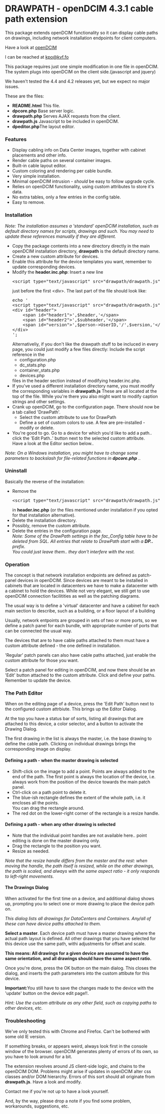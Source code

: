 <html>
<body style="margin:80px;width:900px">
<h1>DRAWPATH - openDCIM 4.3.1 cable path extension</h1>
<p>This package extends openDCIM functionality so it can display cable paths on drawings, including network installation endpoints for client computers.</p>
<p>Have a look at <a href="https://opendcim.org">openDCIM</a></p>
<p>I can be reached at <a href="mailto:kpo@kvf.fo">kpo@kvf.fo</a></p>
<p>This package requires just one simple modification in one file in openDCIM. The system plugs into openDCIM on the client side.(javascript and jquery) </p>
<p>We haven't tested the 4.4 and 4.2 releases yet, but we expect no major issues.</p>
<p>These are the files:</p>
<ul>
	<li><strong>README.html</strong> This file.</li>
	<li><strong>dpcore.php</strong> Base server logic.</li>
	<li><strong>drawpath.php</strong> Serves AJAX requests from the client.</li>
	<li><strong>drawpath.js</strong> Javascript to be included in openDCIM.</li>
	<li><strong>dpeditor.php</strong>The layout editor.</li>
</ul>
<h3>Features</h3>
<ul>
	<li>Display cabling info on Data Center images, together with cabinet placements and other info.</li>
	<li>Render cable paths on several container images.</li>
	<li>Built-in cable layout editor.</li>
	<li>Custom coloring and rendering per cable bundle.</li>
	<li>Very simple installation.</li>
	<li>Minimal openDCIM intrusion - <em>should</em> be easy to follow upgrade cycle.</li>
	<li>Relies on openDCIM functionality, using custom attributes to store it's data.</li>
	<li>No extra tables, only a few entries in the config table.</li>
	<li>Easy to remove.</li>
</ul>
<h3>Installation</h3>
<em>Note: The installation assumes a 'standard' openDCIM installation, such as default directory names for scripts, drawings and such.
You may need to update these references manually if they are different.</em>
<ul>
	<li>Copy the package contents into a new directory directly in the main openDCIM installation directory, <strong>drawpath</strong>
       	is the default directory name.</li>
	<li>Create a new custom attribute for devices.</li>
	<li>Enable this attribute for the device templates you want, remember to update corresponding devices.</li>
	<li>Modify the <strong>header.inc.php</strong>: Insert a new line<pre>
&lt;script type="text/javascript" src="drawpath/drawpath.js"&gt;&lt;/script&gt;</pre>
	just before the first &lt;div&gt;. The last part of the file should look like:<pre>
echo '
&lt;script type="text/javascript" src="drawpath/drawpath.js"&gt;&lt;/script&gt;
&lt;div id="header"&gt;
	&lt;span id="header1"&gt;',$header,'&lt;/span&gt;
	&lt;span id="header2"&gt;',$subheader,'&lt;/span&gt;
	&lt;span id="version"&gt;',$person-&gt;UserID,'/',$version,'&lt;/span&gt;
&lt;/div&gt;
';
</pre>
	Alternativeliy, if you don't like the drawpath stuff to be incluced in every page, you could just modify a few files directly: Include the script reference in the
	<ul>
		<li>configuration.php</li>
		<li>dc_stats.php</li>
		<li>container_stats.php</li>
		<li>devices.php</li>
	</ul> files in the header section instead of modifying header.inc.php.</li>
	<li>If you've used a different installation directory name, you must modify the corresponding variables in <strong>drawpath.js</strong>
	These are all located at the top of the file. While you're there you also might want to modify caption strings and other settings.</li>
	<li>Crank up openDCIM, go to the configuration page. There should now be a tab called 'DrawPath'.
	<ul>
		<li>Select the custom attribute to use for DrawPath</li>
		<li>Define a set of custom colors to use. A few are pre-installed - modify or delete.</li>
	</ul></li>
	<li>You're good to go. Go to a device for which you'd like to add a path.. click the 'Edit Path..' button next to the selected custom attribute.<br>
		Have a look at the Editor section below..
	</li>
</ul>
<p><em>Note: On a Windows installation, you might have to change some parameters to backslash for file-related functions in <strong>dpcore.php</strong> .. </em></p>


<h3>Uninstall</h3>
<p>Basically the reverse of the installation:</p>
<ul>
	<li>Remove the <pre>&lt;script type="text/javascript" src="drawpath/drawpath.js"&gt;&lt;/script&gt;</pre>
	in <strong>header.inc.php</strong> (or the files mentioned under installation if you opted for that installation alternative).</li>
	<li>Delete the installation directory.</li>
	<li>Possibly, remove the custom attribute.</li>
	<li>Delete the entries in the configuration page.<br />
	<em>Note: Some of the DrawPath settings in the fac_Config table have to be deleted from SQL. All entries that
		relate to DrawPath start with a <strong>DP..</strong> prefix. <br />You could just leave them.. they don't interfere with
	the rest.</em>
	</li>
</ul>
<h3>Operation</h3>
<p>The concept is that network installation endpoints are defined as patch-panel devices in openDCIM.
Since devices are meant to be installed in cabinets that are located in datacenters we have to make a datacenter with a cabinet to hold the devices.
While not very elegant, we still get to use openDCIM connection facilitities as well as the patching diagrams.</p>
<p>The usual way is to define a 'virtual' datacenter and have a cabinet for each main section to describe, such as a building, or a floor layout of a building</p>

<p>Usually, network entpoints are grouped in sets of two or more ports, so we define a patch panel for each bundle, with appropriate number of
ports that can be connected the usual way.</p>

<p>The devices that are to have cable paths attached to them must have a custom attribute defined - the one defined in installation.</p>

<p>'Regular' patch panels can also have cable paths attached, just enable the custom attribute for those you want.</p>
<p>Select a patch panel for editing in openDCIM, and now there should be an 'Edit' button attached to the custom attribute.
Click and define your paths. Remember to update the device.</p>
<h3>The Path Editor</h3>
<p>When on the editing page of a device, press the 'Edit Path' button next to the configured custom attrbiute. This brings up the Editor Dialog.<p>
<p>At the top you have a status bar of sorts, listing all drawings that are attached to this device, a color selector, and a button to activate the Drawing Dialog.</p>
<p>The first drawing in the list is always the master, i.e. the base drawing to define the cable path. Clicking on individual drawings brings the corresponding image on
display.</p>

<h4>Defining a path - when the master drawing is selected</h4>

<ul><li>Shift-click on the image to add a point. Points are always added to the end of the path. The first point is always the location of the device, 
	i.e. always work from the position of the device towards the main patch panel.</li>
	<li>Ctrl-click on a path point to delete it.</li>
	<li>The blue-ish rectangle defines the extent of the whole path, i.e. it encloses all the points.<br>
	You can drag the rectangle around.</li>
	<li>The red dot on the lower-right corner of the rectangle is a resize handle.</li>
</ul>
<h4>Defining a path - when any other drawing is selected</h4>
	<ul><li>Note that the individual point handles are not available here.. point editing is done on the master drawing only.</li>
	<li>Drag the rectangle to the position you want.</li>
	<li>Resize as needed.</li>
</ul>
<em>Note that the resize handle differs from the master and the rest: when moving the handle, the path itself is resized, while on the other
			drawings, the path is scaled, and always with the same aspect ratio - it only responds to left-right movements.</em>

<h4>The Drawings Dialog</h4>
<p>When activated for the first time on a device, and additional dialog shows up, prompting you to select one or more drawing to place the device path on.</p>
<p><em>This dialog lists all drawings for DataCenters and Containers. Any/all of these can have device paths attached to them.</em></p>
<p><strong>Select a master</strong>. Each device path must have a master drawing where the actual path layout is defined. 
All other drawings that you have selected for this device use the same path, withi adjustments for offset and scale.</p>

<p><strong>This means: All drawings for a given device are assumed to have the same orientation, and all drawings should have the same aspect ratio.</strong></p>

<p>Once you're done, press the OK button on the main dialog. This closes the dialog, and inserts the path parameters into the custom attibute for this device.</p>

<p><strong>Important:</strong>You still have to save the changes made to the device with the 'update' button on the device edit page!!.</p>

<p><em>Hint: Use the custom attribute as any other field, such as copying paths to other devices, etc.</em></p>
	
<h3>Troubleshooting</h3>
<p>We've only tested this with Chrome and Firefox. Can't be bothered with some old IE version.</p>
<p>If something breaks, or appears weird, always look first in the console window of the browser. openDCIM generates plenty of errors of its own,
so you have to look around for a bit.</p>

<p>The extension revolves around JS client-side logic, and chains to the openDCIM DOM. Problems might arise if updates in openDCIM alter
css classes and/or DOM hierarchy. Errors of this sort should all originate from <strong>drawpath.js</strong>. Have a look and modify.</p>

<p>Contact me if you're not up to have a look yourself.</p>
<p>And, by the way, please drop a note if you find some problem, workarounds, suggestions, etc.</p>


</body>
</html>

